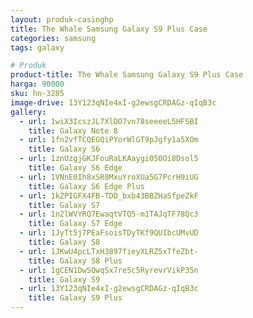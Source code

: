 ```yaml
---
layout: produk-casinghp
title: The Whale Samsung Galaxy S9 Plus Case
categories: samsung
tags: galaxy

# Produk
product-title: The Whale Samsung Galaxy S9 Plus Case
harga: 90000
sku: hn-3285
image-drive: 13Y123qNIe4xI-g2ewsgCRDAGz-qIqB3c
gallery:
  - url: 1wiX3IcszJL7XlDO7vn78seeeeL5HFSBI
    title: Galaxy Note 8
  - url: 1fn2vfTCQEGQiPYorWlGT9pJgfy1a5XOm
    title: Galaxy S6
  - url: 1znUzgjGKJFouRaLKAaygi050Oi8Dsol5
    title: Galaxy S6 Edge
  - url: 1VNnE0Ih8xSR0MxuYroXUa5G7PcrH9iUG
    title: Galaxy S6 Edge Plus
  - url: 1kZPIGFX4FB-TDD_bxb43BBZHaSfpeZkF
    title: Galaxy S7
  - url: 1n2lWVYRQ7EwaqtVTQ5-m1TAJqTF78Qc3
    title: Galaxy S7 Edge
  - url: 1JyTt5j7PEaFsoisTDyTKf9QUIbcUMvUD
    title: Galaxy S8
  - url: 1JKwU4pcLTxH3897fieyXLRZ5xTfeZbt-
    title: Galaxy S8 Plus
  - url: 1gCEN1DwSQwqSx7re5c5RyrevrVikP35n
    title: Galaxy S9
  - url: 13Y123qNIe4xI-g2ewsgCRDAGz-qIqB3c
    title: Galaxy S9 Plus
---
```

